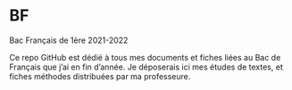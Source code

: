 # BF
Bac Français de 1ère 2021-2022

Ce repo GitHub est dédié à tous mes documents et fiches liées au Bac de Français que j’ai en fin d’année.
Je déposerais ici mes études de textes, et fiches méthodes distribuées par ma professeure.
